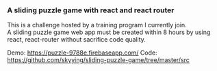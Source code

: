 
### A sliding puzzle game with react and react router

This is a challenge hosted by a training program I currently join. <br/>
A sliding puzzle game web app must be created within 8 hours by using react, react-router without sacrifice code quality.<br/>

Demo: https://puzzle-9788e.firebaseapp.com/
Code: https://github.com/skyying/sliding-puzzle-game/tree/master/src
